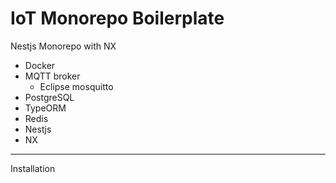 # IoT Monorepo Boilerplate

Nestjs Monorepo with NX

- Docker
- MQTT broker
  - Eclipse mosquitto
- PostgreSQL
- TypeORM
- Redis
- Nestjs
- NX


---

Installation

<pre>
</pre>

